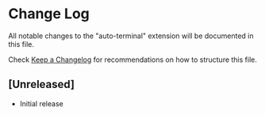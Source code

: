 # Change Log

All notable changes to the "auto-terminal" extension will be documented in this file.

Check [Keep a Changelog](http://keepachangelog.com/) for recommendations on how to structure this file.

## [Unreleased]

- Initial release
